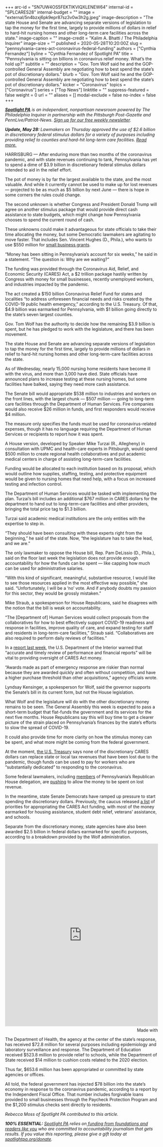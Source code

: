 +++
arc-id = "SN7UW4OS5FEKTIKVIQXLENEW64"
internal-id = "SPLCARES28"
internal-budget = ""
image = "external/5n4bzxj6pk9epr87sz3v0w3h2g.jpeg"
image-description = "The state House and Senate are advancing separate versions of legislation to tap the money for the first time, largely to provide millions of dollars in relief to hard-hit nursing homes and other long-term care facilities across the state."
image-caption = ""
image-credit = "Kalim A. Bhatti / The Philadelphia Inquirer"
image-size = ""
published = 2020-05-28T10:20:00Z
slug = "pennsylvania-cares-act-coronavirus-federal-funding"
authors = ["Cynthia Fernandez"]
byline = "Cynthia Fernandez of Spotlight PA"
title = "Pennsylvania is sitting on billions in coronavirus relief money. What’s the hold up?"
subtitle = ""
description = "Gov. Tom Wolf said he and the GOP-controlled General Assembly are negotiating how to best spend the state’s pot of discretionary dollars."
blurb = "Gov. Tom Wolf said he and the GOP-controlled General Assembly are negotiating how to best spend the state’s pot of discretionary dollars."
kicker = "Coronavirus"
topics = ["Coronavirus"]
series = ["Top News"]
linktitle = ""
suppress-featured = false
weight = 0
url = ""
aliases = []
modal-exclude = false
no-index = false
+++

<a href="https://www.spotlightpa.org/"><i><b>Spotlight PA</b></i></a><i> is an independent, nonpartisan newsroom powered by The Philadelphia Inquirer in partnership with the Pittsburgh Post-Gazette and PennLive/Patriot-News. </i><a href="https://www.spotlightpa.org/newsletters"><i>Sign up for our free weekly newsletter</i></a><i>.</i>

<i><b>Update, May 28: </b></i><i>Lawmakers on Thursday approved the use of $2.6 billion in discretionary federal stimulus dollars for a variety of purposes including providing relief to counties and hard-hit long-term care facilities. </i><a href="https://www.spotlightpa.org/news/2020/05/pennsylvania-short-term-budget-passes-wolf/" target="_blank"><i>Read more. </i></a>

HARRISBURG — After enduring more than two months of the coronavirus pandemic, and with state revenues continuing to tank, Pennsylvania has yet to spend a dime of $3.9 billion in discretionary federal stimulus dollars intended to aid in the relief effort.

The pot of money is by far the largest available to the state, and the most valuable. And while it currently cannot be used to make up for lost revenues — projected to be as much as $5 billion by next June — there is hope in some corners the rules could change.

The second unknown is whether Congress and President Donald Trump will agree on another stimulus package that would provide direct cash assistance to state budgets, which might change how Pennsylvania chooses to spend the current round of cash.

These unknowns could make it advantageous for state officials to take their time allocating the money, but some Democratic lawmakers are agitating to move faster. That includes Sen. Vincent Hughes (D., Phila.), who wants to use $550 million for <a href="https://www.pasenate.com/pa-senate-democrats-announce-550-million-main-street-business-revitalization-grant-program/" target=_blank>small business grants</a>.

“Money has been sitting in Pennsylvania’s account for six weeks,” he said in a statement. “The question is: Why are we waiting?”

<script src="https://www.spotlightpa.org/embed.js" async></script><div data-spl-embed-version="1" data-spl-src="https://www.spotlightpa.org/embeds/donate/"></div>


The funding was provided through the Coronavirus Aid, Relief, and Economic Security (CARES) Act, a $2 trillion package hastily written by Congress with money for small businesses, recently unemployed workers, and industries impacted by the pandemic.

The act created a $150 billion Coronavirus Relief Fund for states and localities “to address unforeseen financial needs and risks created by the COVID-19 public health emergency,” according to the U.S. Treasury. Of that, $4.9 billion was earmarked for Pennsylvania, with $1 billion going directly to the state’s seven largest counties.

Gov. Tom Wolf has the authority to decide how the remaining $3.9 billion is spent, but he has pledged to work with the legislature, and there has been movement.

The state House and Senate are advancing separate versions of legislation to tap the money for the first time, largely to provide millions of dollars in relief to hard-hit nursing homes and other long-term-care facilities across the state.

As of Wednesday, nearly 15,000 nursing home residents have become ill with the virus, and more than 3,000 have died. State officials have announced plans to increase testing at these nursing homes, but some facilities have balked, saying they need more cash assistance.

The Senate bill would appropriate $538 million to industries and workers on the front lines, with the largest chunk — $507 million — going to long-term care facilities through the Department of Human Services. Fire companies would also receive $26 million in funds, and first responders would receive $4 million.

The measure only specifies the funds must be used for coronavirus-related expenses, though it has no language requiring the Department of Human Services or recipients to report how it was spent.

A House version, developed by Speaker Mike Turzai (R., Allegheny) in consultation with UPMC and health-care experts in Pittsburgh, would spend $500 million to create regional health collaboratives and put academic medical centers in charge of assisting long-term-care facilities.

Funding would be allocated to each institution based on its proposal, which would outline how supplies, staffing, testing, and protective equipment would be given to nursing homes that need help, with a focus on increased testing and infection control.

The Department of Human Services would be tasked with implementing the plan. Turzai’s bill includes an additional $767 million in CARES dollars for the department to hand out to long-term-care facilities and other providers, bringing the total price tag to $1.3 billion.

Turzai said academic medical institutions are the only entities with the expertise to step in.

“They should have been consulting with these experts right from the beginning,” he said of the state. Now, “the legislature has to take the lead, and we are.”

The only lawmaker to oppose the House bill, Rep. Pam DeLissio (D., Phila.), said on the floor last week the legislation does not provide enough accountability for how the funds can be spent — like capping how much can be used for administrative salaries.

“With this kind of significant, meaningful, substantive resource, I would like to see those resources applied in the most effective way possible,” she said. “Unfortunately, I will be a ‘no’ vote. And if anybody doubts my passion for this sector, they would be grossly mistaken.”

<script src="https://www.spotlightpa.org/embed.js" async></script><div data-spl-embed-version="1" data-spl-src="https://www.spotlightpa.org/embeds/newsletter/"></div>


Mike Straub, a spokesperson for House Republicans, said he disagrees with the notion that the bill is weak on accountability.

“The [Department of] Human Services would collect proposals from the collaboratives for how to best effectively support COVID-19 readiness and response in facilities, improve quality of care, and expand testing for staff and residents in long-term-care facilities,” Straub said. “Collaboratives are also required to perform daily reviews of facilities.”

In a <a href="https://www.oversight.gov/sites/default/files/oig-reports/DOIOIG_CARESActLessonsLearned_052020.pdf">report last week</a>, the U.S. Department of the Interior warned that “accurate and timely review of performance and financial reports” will be vital to providing oversight of CARES Act money.

“Awards made as part of emergency response are riskier than normal because they are awarded quickly and often without competition, and have a higher purchase threshold than other acquisitions,” agency officials wrote.

Lyndsay Kensinger, a spokesperson for Wolf, said the governor supports the Senate’s bill in its current form, but not the House legislation.

What Wolf and the legislature will do with the other discretionary money remains to be seen. The General Assembly this week is expected to pass a short-term budget that flat-funds the government and its services for the next five months. House Republicans say this will buy time to get a clearer picture of the strain placed on Pennsylvania’s finances by the state’s efforts to slow the spread of COVID-19.

It could also provide time for more clarity on how the stimulus money can be spent, and what more might be coming from the federal government.

At the moment, <a href="https://home.treasury.gov/system/files/136/Coronavirus-Relief-Fund-Guidance-for-State-Territorial-Local-and-Tribal-Governments.pdf">the U.S. Treasury</a> says none of the discretionary CARES dollars can replace state or local tax revenues that have been lost due to the pandemic, though funds can be used to pay for workers who are “substantially dedicated” to responding to the coronavirus.

Some federal lawmakers, including <a href="https://smucker.house.gov/media/press-releases/smucker-pa-gop-congressmen-request-cares-act-flexibility-treasury">members</a> of Pennsylvania’s Republican House delegation, are <a href="https://www.congress.gov/bill/116th-congress/senate-bill/3638/text?q=%7B%22search%22%3A%5B%22Coronavirus+Relief+Fund+Flexibility+Act%2C%22%5D%7D&r=1&s=1">pushing</a> to allow the money to be spent on lost revenue.

In the meantime, state Senate Democrats have ramped up pressure to start spending the discretionary dollars. Previously, the caucus released <a href="https://www.pasenate.com/pacares/">a list</a> of priorities for appropriating the CARES Act funding, with most of the money earmarked for housing assistance, student debt relief, veterans’ assistance, and schools.

Separate from the discretionary money, state agencies have also been awarded $2.5 billion in federal dollars earmarked for specific purposes, according to a breakdown provided by the Wolf administration.

<iframe src='https://flo.uri.sh/visualisation/2592038/embed' frameborder='0' scrolling='no' style='width:100%;height:600px;'></iframe><div style='width:100%!;margin-top:4px!important;text-align:right!important;'><a class='flourish-credit' href='https://public.flourish.studio/visualisation/2592038/?utm_source=embed&utm_campaign=visualisation/2592038' target='_top' style='text-decoration:none!important'><img alt='Made with Flourish' src='https://public.flourish.studio/resources/made_with_flourish.svg' style='width:105px!important;height:16px!important;border:none!important;margin:0!important;'> </a></div>

The Department of Health, the agency at the center of the state’s response, has received $72.8 million for several purposes including epidemiology and laboratory surveillance and response. The Department of Education received $523.8 million to provide relief to schools, while the Department of State received $14 million to cushion costs related to the 2020 election.

Thus far, $653.6 million has been appropriated or committed by state agencies or offices.

All told, the federal government has injected $78 billion into the state’s economy in response to the coronavirus pandemic, according to a report by the Independent Fiscal Office. That number includes forgivable loans provided to small businesses through the Paycheck Protection Program and the $1,200 stimulus checks sent directly to residents.

<i>Rebecca Moss of Spotlight PA contributed to this article. </i>

<i><b>100% ESSENTIAL:</b></i> <a href="https://www.spotlightpa.org/"><i>Spotlight PA</i></a><i> relies on</i><a href="https://www.spotlightpa.org/support"><i> funding from foundations and readers like you</i></a><i> who are committed to accountability journalism that gets results. If you value this reporting, please give a gift today at </i><a href="https://www.spotlightpa.org/donate"><i>spotlightpa.org/donate</i></a><i>.</i>
